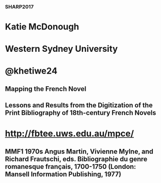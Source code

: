 ### SHARP2017
# Katie McDonough
# Western Sydney University
# @khetiwe24



## Mapping the French Novel
## Lessons and Results from the Digitization of the Print Bibliography of 18th-century French Novels
# http://fbtee.uws.edu.au/mpce/



## MMF1		1970s	Angus Martin, Vivienne Mylne, and Richard Frautschi, eds. Bibliographie du genre romanesque français, 1700-1750 (London: Mansell Information Publishing, 1977)
